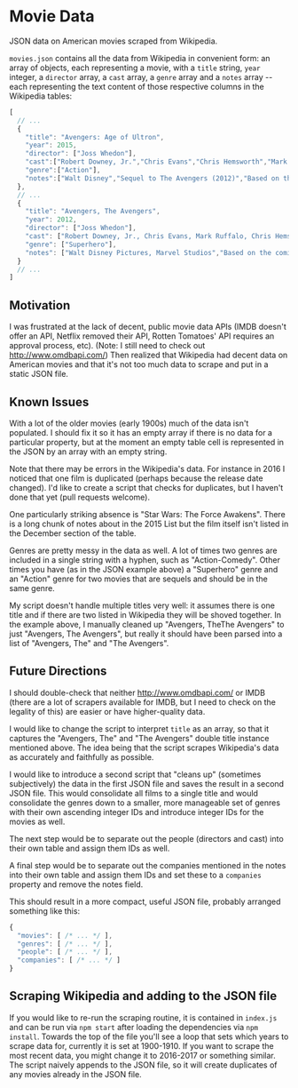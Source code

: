 # Movie Data

JSON data on American movies scraped from Wikipedia.

`movies.json` contains all the data from Wikipedia in convenient form: an array of objects, each representing a movie, with a `title` string, `year` integer, a `director` array, a `cast` array, a `genre` array and a `notes` array -- each representing the text content of those respective columns in the Wikipedia tables:

```javascript
[
  // ...
  {
    "title": "Avengers: Age of Ultron",
    "year": 2015,
    "director": ["Joss Whedon"],
    "cast":["Robert Downey, Jr.","Chris Evans","Chris Hemsworth","Mark Ruffalo"],
    "genre":["Action"],
    "notes":["Walt Disney","Sequel to The Avengers (2012)","Based on the comics of the same name by Stan Lee and Jack Kirby"]
  },
  // ...
  {
    "title": "Avengers, The Avengers",
    "year": 2012,
    "director": ["Joss Whedon"],
    "cast": ["Robert Downey, Jr., Chris Evans, Mark Ruffalo, Chris Hemsworth, Scarlett Johansson, Jeremy Renner, Tom Hiddleston, Clark Gregg, Cobie Smulders, Stellan Skarsgård, Samuel L. Jackson"],
    "genre": ["Superhero"],
    "notes": ["Walt Disney Pictures, Marvel Studios","Based on the comic book of the same name by Stan Lee and Jack Kirby"]
  }
  // ...
]
```

## Motivation

I was frustrated at the lack of decent, public movie data APIs (IMDB doesn't offer an API, Netflix removed their API, Rotten Tomatoes' API requires an approval process, etc). (Note: I still need to check out http://www.omdbapi.com/) Then realized that Wikipedia had decent data on American movies and that it's not too much data to scrape and put in a static JSON file.

## Known Issues

With a lot of the older movies (early 1900s) much of the data isn't populated. I should fix it so it has an empty array if there is no data for a particular property, but at the moment an empty table cell is represented in the JSON by an array with an empty string.

Note that there may be errors in the Wikipedia's data. For instance in 2016 I noticed that one film is duplicated (perhaps because the release date changed). I'd like to create a script that checks for duplicates, but I haven't done that yet (pull requests welcome).

One particularly striking absence is "Star Wars: The Force Awakens". There is a long chunk of notes about in the 2015 List but the film itself isn't listed in the December section of the table.

Genres are pretty messy in the data as well. A lot of times two genres are included in a single string with a hyphen, such as "Action-Comedy". Other times you have (as in the JSON example above) a "Superhero" genre and an "Action" genre for two movies that are sequels and should be in the same genre.

My script doesn't handle multiple titles very well: it assumes there is one title and if there are two listed in Wikipedia they will be shoved together. In the example above, I manually cleaned up "Avengers, TheThe Avengers" to just "Avengers, The Avengers", but really it should have been parsed into a list of "Avengers, The" and "The Avengers".

## Future Directions

I should double-check that neither http://www.omdbapi.com/ or IMDB (there are a lot of scrapers available for IMDB, but I need to check on the legality of this) are easier or have higher-quality data.

I would like to change the script to interpret `title` as an array, so that it captures the "Avengers, The" and "The Avengers" double title instance mentioned above. The idea being that the script scrapes Wikipedia's data as accurately and faithfully as possible.

I would like to introduce a second script that "cleans up" (sometimes subjectively) the data in the first JSON file and saves the result in a second JSON file. This would consolidate all films to a single title and would consolidate the genres down to a smaller, more manageable set of genres with their own ascending integer IDs and introduce integer IDs for the movies as well.

The next step would be to separate out the people (directors and cast) into their own table and assign them IDs as well.

A final step would be to separate out the companies mentioned in the notes into their own table and assign them IDs and set these to a `companies` property and remove the notes field.

This should result in a more compact, useful JSON file, probably arranged something like this:

```javascript
{
  "movies": [ /* ... */ ],
  "genres": [ /* ... */ ],
  "people": [ /* ... */ ],
  "companies": [ /* ... */ ]
}
```

## Scraping Wikipedia and adding to the JSON file

If you would like to re-run the scraping routine, it is contained in `index.js` and can be run via `npm start` after loading the dependencies via `npm install`. Towards the top of the file you'll see a loop that sets which years to scrape data for, currently it is set at 1900-1910. If you want to scrape the most recent data, you might change it to 2016-2017 or something similar. The script naively appends to the JSON file, so it will create duplicates of any movies already in the JSON file.
